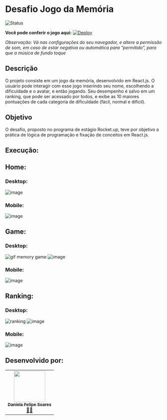 # Desafio Jogo da Memória

<img alt="Status" src="https://img.shields.io/badge/Status-Em%20Desenvolvimento-yellow"> 

**Você pode conferir o jogo aqui:** 
[![Deploy](https://img.shields.io/badge/Deploy-f1c8df?style=for-the-badge&logo=github)](http://pokemon-memory-game-swart.vercel.app/)

*Observação: Vá nas configurações do seu navegador, e altere a permissão de som, em caso de estar negativa ou automática para "permitido", para que a música de fundo toque*

## Descrição
O projeto consiste em um jogo da memória, desenvolvido em React.js. O usuário pode interagir com esse jogo inserindo seu nome, escolhendo a dificuldade e o avatar, e então jogando. Seu desempenho é salvo em um ranking, que pode ser acessado por todos, e exibe as 10 maiores pontuações de cada categoria de dificuldade (fácil, normal e difícil).

## Objetivo
O desafio, proposto no programa de estágio Rocket.up, teve por objetivo a prática de lógica de programação e fixação de conceitos em React.js.

## Execução:

## Home:

### Desktop:
![image](https://github.com/Danifeares/pokemon-memory-game/assets/117787402/80e94047-e2de-4d2e-bd02-13ef3069ff26)

### Mobile:
![image](https://github.com/Danifeares/pokemon-memory-game/assets/117787402/1fd7d372-f789-4e0a-b09e-beb2a3ae9d5d)

## Game:

### Desktop:
![gif memory game](https://github.com/Danifeares/pokemon-memory-game/assets/117787402/d3427548-b215-4c82-b7a6-e161f8b483e4)
![image](https://github.com/Danifeares/pokemon-memory-game/assets/117787402/acf927ba-8019-4f1b-ac68-147434039bc3)

### Mobile:
![image](https://github.com/Danifeares/pokemon-memory-game/assets/117787402/929684b2-02fd-4504-817b-537e785d1128)

## Ranking:

### Desktop:
![ranking](https://github.com/Danifeares/pokemon-memory-game/assets/117787402/6c051056-38b8-4b84-b58f-54099abf8ef6)
![image](https://github.com/Danifeares/pokemon-memory-game/assets/117787402/feb58371-b047-4ffd-87ca-ef59dd444a5d)

### Mobile:
![image](https://github.com/Danifeares/pokemon-memory-game/assets/117787402/1dde621b-af6d-4861-808a-476ddf5e2a71)

## Desenvolvido por:
<table>
  <tr>
    <td align="center"><a target="_blank" href="https://github.com/Danifeares"><img src="https://avatars.githubusercontent.com/u/117787402?v=4" width="100px;" alt=""/><br /><sub><b>Daniela Felipe Soares</b></sub></a><br /><a target="_blank" href="https://github.com/Danifeares">👩‍💻</a></td>
  </tr>
</table>
